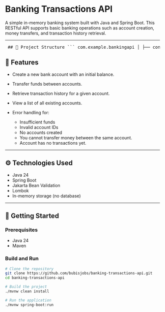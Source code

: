 # Banking Transactions API

A simple in-memory banking system built with Java and Spring Boot. This RESTful API supports basic banking operations such as account creation, money transfers, and transaction history retrieval.

---
<pre lang="markdown"> ## 📁 Project Structure ``` com.example.bankingapi │ ├── controller │ └── AccountController.java │ ├── service │ ├── AccountService.java │ └── TransactionService.java │ ├── repository │ ├── InMemoryAccountRepository.java │ └── InMemoryTransactionRepository.java │ ├── dto │ ├── AccountDTO.java │ ├── TransferRequestDTO.java │ └── TransactionDTO.java │ ├── model │ ├── Account.java │ └── Transaction.java │ ├── exception │ ├── GlobalExceptionHandler.java │ ├── AccountNotFoundException.java │ └── InsufficientFundsException.java │ └── BankingApiApplication.java ``` </pre>

## 📌 Features

- Create a new bank account with an initial balance.
- Transfer funds between accounts.
- Retrieve transaction history for a given account.
- View a list of all existing accounts.
  
- Error handling for:
  - Insufficient funds
  - Invalid account IDs
  - No accounts created
  - You cannot transfer money between the same account.
  - Account has no transactions yet.

---

## ⚙️ Technologies Used

- Java 24
- Spring Boot
- Jakarta Bean Validation
- Lombok
- In-memory storage (no database)

---

## 🚀 Getting Started

### Prerequisites

- Java 24
- Maven

### Build and Run

```bash
# Clone the repository
git clone https://github.com/bubisjobs/banking-transactions-api.git
cd banking-transactions-api

# Build the project
./mvnw clean install

# Run the application
./mvnw spring-boot:run

